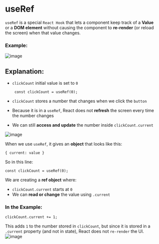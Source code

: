 # useRef

`useRef` is a special `React Hook` that lets a component keep track of a **Value** or a **DOM element** without causing the component to **re-render** (or reload the screen) when that value changes.

### Example:
![image](https://github.com/user-attachments/assets/29fe33db-e09a-44e5-8e58-4c00a2c8d7b5)

## Explanation:
 - `clickCount` initial value is set to `0`
   
   ```
    const clickCount = useRef(0);
   ```   
 - `clickCount` stores a number that changes when we click the `button`
 - Because it is in a `useRef`, React does not **refresh** the screen every time the number changes
 - We can still **access and update** the number inside `clickCount.current`
   
![image](https://github.com/user-attachments/assets/6826b450-306c-4e47-8e48-8ea7fa4c49da)

When we use `useRef`, it gives an **object** that looks like this:
```
{ current: value }
```
So in this line:

```
const clickCount = useRef(0);
```

We are creating a **ref object** where:
 - `clickCount.current` starts at `0`
 - We can **read or change** the value using `.current`
### In the Example:
```
clickCount.current += 1;
```
This adds `1` to the number stored in `clickCount`, but since it is stored in a `.current` property (and not in state), React does not `re-render` the UI.
![image](https://github.com/user-attachments/assets/f47293bc-455a-46bd-8003-b62ed155d75b)






